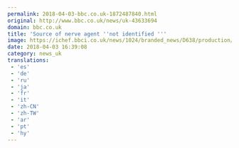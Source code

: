 ```yaml
---
permalink: 2018-04-03-bbc.co.uk-1872487840.html
original: http://www.bbc.co.uk/news/uk-43633694
domain: bbc.co.uk
title: 'Source of nerve agent ''not identified '''
image: https://ichef.bbci.co.uk/news/1024/branded_news/D638/production/_100304845_skripals.jpg
date: 2018-04-03 16:39:08
category: news_uk
translations: 
 - 'es'
 - 'de'
 - 'ru'
 - 'ja'
 - 'fr'
 - 'it'
 - 'zh-CN'
 - 'zh-TW'
 - 'ar'
 - 'pt'
 - 'hy'
---
```


